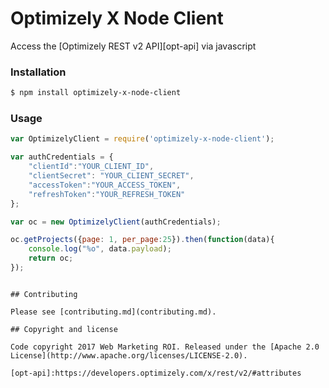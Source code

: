 # Optimizely X Node Client

Access the [Optimizely REST v2 API][opt-api] via javascript

### Installation

```bash
$ npm install optimizely-x-node-client
```

### Usage

```js
var OptimizelyClient = require('optimizely-x-node-client');

var authCredentials = {
    "clientId":"YOUR_CLIENT_ID",
    "clientSecret": "YOUR_CLIENT_SECRET",
    "accessToken":"YOUR_ACCESS_TOKEN",
    "refreshToken":"YOUR_REFRESH_TOKEN"
};

var oc = new OptimizelyClient(authCredentials);

oc.getProjects({page: 1, per_page:25}).then(function(data){ 
    console.log("%o", data.payload);
    return oc;
});
```
```

## Contributing

Please see [contributing.md](contributing.md).

## Copyright and license

Code copyright 2017 Web Marketing ROI. Released under the [Apache 2.0 License](http://www.apache.org/licenses/LICENSE-2.0).

[opt-api]:https://developers.optimizely.com/x/rest/v2/#attributes
